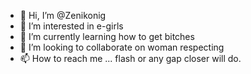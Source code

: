 - 👋 Hi, I’m @Zenikonig
- 👀 I’m interested in e-girls
- 🌱 I’m currently learning how to get bitches
- 💞️ I’m looking to collaborate on woman respecting
- 📫 How to reach me ... flash or any gap closer will do.

<!---
Zenikonig/Zenikonig is a ✨ special ✨ repository because its `README.md` (this file) appears on your GitHub profile.
You can click the Preview link to take a look at your changes.
--->
